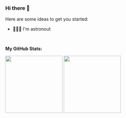 ### Hi there 👋

Here are some ideas to get you started:

- 🚀👨‍🚀 I'm astronout

</br>

**My GitHub Stats:**

<p>
  <img height="180em" src="https://github-readme-stats.vercel.app/api?username=eryansari&show_icons=true&hide_border=true&&count_private=true&include_all_commits=true" />
  <img height="180em" src="https://github-readme-stats-eight-theta.vercel.app/api/top-langs/?username=erysiregar&langs_count=10"/>
	
</p>
